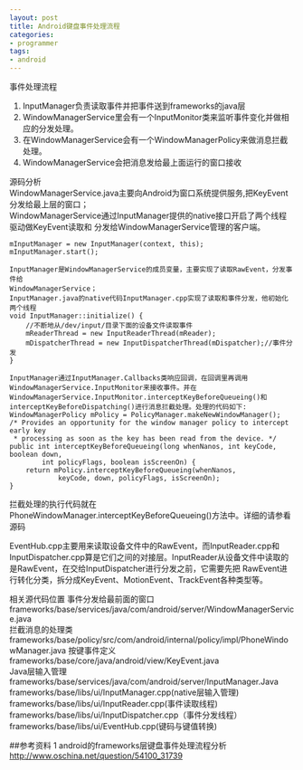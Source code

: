 ```yaml
---
layout: post
title: Android键盘事件处理流程
categories:
- programmer
tags:
- android
---
```




事件处理流程	
1)	InputManager负责读取事件并把事件送到frameworks的java层 
2)	WindowManagerService里会有一个InputMonitor类来监听事件变化并做相应的分发处理。 
3)	在WindowManagerService会有一个WindowManagerPolicy来做消息拦截处理。 
4)	WindowManagerService会把消息发给最上面运行的窗口接收



源码分析	
WindowManagerService.java主要向Android为窗口系统提供服务,把KeyEvent分发给最上层的窗口；	
WindowManagerService通过InputManager提供的native接口开启了两个线程驱动做KeyEvent读取和
分发给WindowManagerService管理的客户端。


	mInputManager = new InputManager(context, this);
	mInputManager.start();
 
	InputManager是WindowManagerService的成员变量，主要实现了读取RawEvent，分发事件给
	WindowManagerService；
	InputManager.java的native代码InputManager.cpp实现了读取和事件分发，他初始化两个线程
	void InputManager::initialize() {
		//不断地从/dev/input/目录下面的设备文件读取事件
	    mReaderThread = new InputReaderThread(mReader);
	    mDispatcherThread = new InputDispatcherThread(mDispatcher);//事件分发
	}

	InputManager通过InputManager.Callbacks类响应回调，在回调里再调用 
	WindowManagerService.InputMonitor来接收事件。并在 
	WindowManagerService.InputMonitor.interceptKeyBeforeQueueing()和 
	interceptKeyBeforeDispatching()进行消息拦截处理。处理的代码如下:
	WindowManagerPolicy mPolicy = PolicyManager.makeNewWindowManager();
    /* Provides an opportunity for the window manager policy to intercept early key
     * processing as soon as the key has been read from the device. */
    public int interceptKeyBeforeQueueing(long whenNanos, int keyCode, boolean down,
            int policyFlags, boolean isScreenOn) {
        return mPolicy.interceptKeyBeforeQueueing(whenNanos,
                keyCode, down, policyFlags, isScreenOn);
    }


拦截处理的执行代码就在PhoneWindowManager.interceptKeyBeforeQueueing()方法中。详细的请参看源码 

EventHub.cpp主要用来读取设备文件中的RawEvent，而InputReader.cpp和InputDispatcher.cpp算是它们之间的对接层。InputReader从设备文件中读取的是RawEvent，在交给InputDispatcher进行分发之前，它需要先把 RawEvent进行转化分类，拆分成KeyEvent、MotionEvent、TrackEvent各种类型等。 

相关源代码位置	
事件分发给最前面的窗口	
frameworks/base/services/java/com/android/server/WindowManagerService.java	
拦截消息的处理类	
frameworks/base/policy/src/com/android/internal/policy/impl/PhoneWindowManager.java	
按键事件定义	
frameworks/base/core/java/android/view/KeyEvent.java	
Java层输入管理	
frameworks/base/services/java/com/android/server/InputManager.Java	
frameworks/base/libs/ui/InputManager.cpp(native层输入管理)	
frameworks/base/libs/ui/InputReader.cpp(事件读取线程)	
frameworks/base/libs/ui/InputDispatcher.cpp（事件分发线程）	
frameworks/base/libs/ui/EventHub.cpp(键码与键值转换)	


##参考资料
1	android的frameworks层键盘事件处理流程分析	
	http://www.oschina.net/question/54100_31739	












